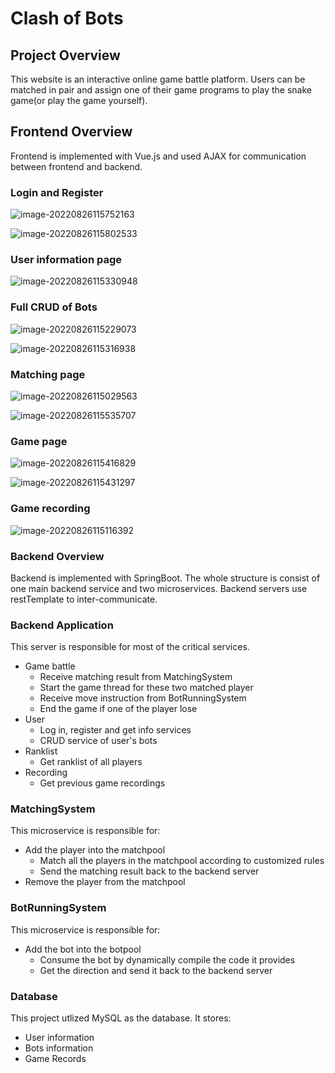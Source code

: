 # Clash of Bots

## Project Overview

This website is an interactive online game battle platform. Users can be matched in pair and assign one of their game programs to play the snake game(or play the game yourself).



## Frontend Overview

Frontend is implemented with Vue.js and used AJAX for communication between frontend and backend.

### Login and Register

![image-20220826115752163](/images/image-20220826115752163.png)

![image-20220826115802533](/images/image-20220826115802533.png)

### User information page

![image-20220826115330948](/images/image-20220826115330948.png)

### Full CRUD of Bots

![image-20220826115229073](/images/image-20220826115229073.png)

![image-20220826115316938](/images/image-20220826115316938.png)

### Matching page

![image-20220826115029563](/images/image-20220826115029563.png)

![image-20220826115535707](/images/image-20220826115535707.png)

### Game page


![image-20220826115416829](/images/image-20220826115416829.png)

![image-20220826115431297](/images/image-20220826115431297.png)

### Game recording

![image-20220826115116392](/images/image-20220826115116392.png)



### Backend Overview

Backend is implemented with SpringBoot. The whole structure is consist of one main backend service and two microservices. Backend servers use restTemplate to inter-communicate.

### Backend Application

This server is responsible for most of the critical services.

-   Game battle
    -   Receive matching result from MatchingSystem
    -   Start the game thread for these two matched player
    -   Receive move instruction from BotRunningSystem
    -   End the game if one of the player lose
-   User
    -   Log in, register and get info services
    -   CRUD service of user's bots
-   Ranklist
    -   Get ranklist of all players
-   Recording
    -   Get previous game recordings

### MatchingSystem

This microservice is responsible for:

-   Add the player into the matchpool
    -   Match all the players in the matchpool according to customized rules
    -   Send the matching result back to the backend server
-   Remove the player from the matchpool

### BotRunningSystem

This microservice is responsible for:

-   Add the bot into the botpool
    -   Consume the bot by dynamically compile the code it provides
    -   Get the direction and send it back to the backend server

### Database

This project utlized MySQL as the database. It stores:

-   User information
-   Bots information
-   Game Records

